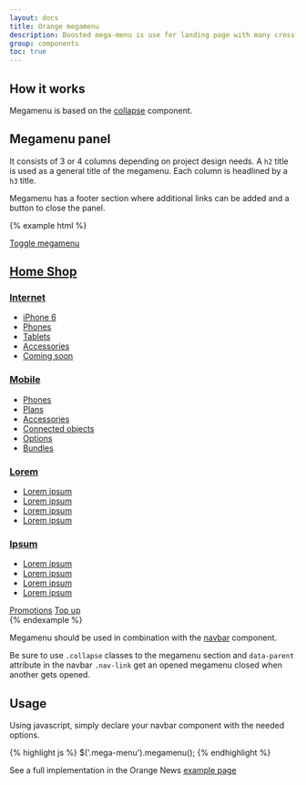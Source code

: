 ```yaml
---
layout: docs
title: Orange megamenu
description: Boosted mega-menu is use for landing page with many cross-link
group: components
toc: true
---
```


## How it works

Megamenu is based on the [collapse](../collapse) component.

## Megamenu panel

It consists of 3 or 4 columns depending on project design needs. A `h2` title is used as a general title of the megamenu. Each column is headlined by a `h3` title.

Megamenu has a footer section where additional links can be added and a button to close the panel.

{% example html %}
<!-- megamenu toggle -->
<a class="btn btn-info" data-toggle="collapse" href="#collapseExample" aria-expanded="false" aria-controls="collapseExample">
    Toggle megamenu
</a>

<!-- megamenu content -->
<div class="mega-menu" style="position: static">
    <div class="collapse show" id="collapseExample" aria-labelledby="menu-title">
        <div class="container">
            <h2 role="presentation" id="menu-title"><a aria-hidden="true" href="#">Home Shop</a></h2>
            <div class="row">
                <div class="col-12 col-md-3">
                    <h3 id="list-title-1"><a href="#">Internet</a></h3>
                    <ul aria-labelledby="list-title-1" role="menu">
                        <li role="menuitem"><a href="#">iPhone 6</a></li>
                        <li role="menuitem"><a href="#">Phones </a></li>
                        <li role="menuitem"><a href="#">Tablets</a></li>
                        <li role="menuitem"><a href="#">Accessories</a></li>
                        <li role="menuitem"><a href="#">Coming soon</a></li>
                    </ul>
                </div>
                <div class="col-12 col-md-3">
                    <h3 id="list-title-2"><a href="#">Mobile</a></h3>
                    <ul aria-labelledby="list-title-2" role="menu">
                        <li role="menuitem"><a href="#">Phones </a></li>
                        <li role="menuitem"><a href="#">Plans</a></li>
                        <li role="menuitem"><a href="#">Accessories</a></li>
                        <li role="menuitem"><a href="#">Connected objects</a></li>
                        <li role="menuitem"><a href="#">Options</a></li>
                        <li role="menuitem"><a href="#">Bundles</a></li>
                    </ul>
                </div>
                <div class="col-12 col-md-3">
                    <h3 id="list-title-3"><a href="#">Lorem</a></h3>
                    <ul aria-labelledby="list-title-3" role="menu">
                        <li role="menuitem"><a href="#">Lorem ipsum </a></li>
                        <li role="menuitem"><a href="#">Lorem ipsum</a></li>
                        <li role="menuitem"><a href="#">Lorem ipsum</a></li>
                        <li role="menuitem"><a href="#">Lorem ipsum</a></li>
                    </ul>
                </div>
                <div class="col-12 col-md-3">
                    <h3 id="list-title-4"><a href="#">Ipsum</a></h3>
                    <ul aria-labelledby="list-title-4" role="menu">
                        <li role="menuitem"><a href="#">Lorem ipsum </a></li>
                        <li role="menuitem"><a href="#">Lorem ipsum</a></li>
                        <li role="menuitem"><a href="#">Lorem ipsum</a></li>
                        <li role="menuitem"><a href="#">Lorem ipsum</a></li>
                    </ul>
                </div>
            </div>
            <div class="row footer">
                <div class="col-12 col-sm-11">
                    <a href="#">Promotions</a>
                    <a href="#">Top up</a>
                </div>
                <div class="col-1 d-none d-sm-block">
                    <a class="float-right svg-delete" data-toggle="collapse" href="#collapseExample" aria-expanded="false" aria-controls="collapseExample" title="close shop menu"></a>
                </div>
            </div>
        </div>
    </div>
</div>
{% endexample %}

Megamenu should be used in combination with the [navbar](../navbar) component.

Be sure to use `.collapse` classes to the megamenu section and `data-parent` attribute in the navbar `.nav-link` get an opened megamenu closed when another gets opened.

## Usage

Using javascript, simply declare your navbar component with the needed options.

{% highlight js %}
$('.mega-menu').megamenu();
{% endhighlight %}

See a full implementation in the Orange News [example page](../..//examples/orange-news/)
